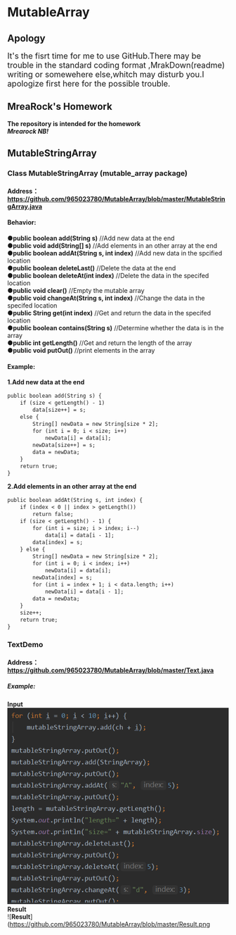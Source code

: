 # MutableArray
 ## Apology
 <font size=4> It's the fisrt time for me to use GitHub.There may be trouble in the standard coding format ,MrakDown(readme) writing or somewehere else,whitch may disturb you.I apologize first here for the possible trouble. </font>
## MreaRock's Homework
   **The repository is intended for the homework**  
  ***Mrearock NB!***  
## MutableStringArray
### Class MutableStringArray (mutable_array package)  
#### Address：https://github.com/965023780/MutableArray/blob/master/MutableStringArray.java 
#### Behavior:  
●**public boolean add(String s)**  //Add new data at the end  
●**public void add(String[] s)**  //Add elements in an other array at the end  
●**public boolean addAt(String s, int index)** //Add new data in the spcified location  
●**public boolean deleteLast()** //Delete the data at the end  
●**public boolean deleteAt(int index)**  //Delete the data in the specifed location  
●**public void clear()** //Empty the mutable array  
●**public void changeAt(String s, int index)** //Change the data in the specifed location  
●**public String get(int index)**  //Get and return the data in the specifed location  
●**public boolean contains(String s)**  //Determine whether the data is in the array  
●**public int getLength()** //Get and return the length of the array  
●**public void putOut()**  //print elements in the array  
#### Example:   
   **1.Add new data at the end**     
   
    public boolean add(String s) {
        if (size < getLength() - 1)
            data[size++] = s;
        else {
            String[] newData = new String[size * 2];
            for (int i = 0; i < size; i++)
                newData[i] = data[i];
            newData[size++] = s;
            data = newData;
        }
        return true;
    }  
    
   **2.Add elements in an other array at the end**  
  
    public boolean addAt(String s, int index) {  
        if (index < 0 || index > getLength())  
            return false;  
        if (size < getLength() - 1) {  
            for (int i = size; i > index; i--)  
                data[i] = data[i - 1];  
            data[index] = s;  
        } else {  
            String[] newData = new String[size * 2];  
            for (int i = 0; i < index; i++)  
                newData[i] = data[i];  
            newData[index] = s;  
            for (int i = index + 1; i < data.length; i++)  
                newData[i] = data[i - 1];  
            data = newData;  
        }  
        size++;  
        return true;  
    }  
###  TextDemo
#### Address：https://github.com/965023780/MutableArray/blob/master/Text.java  
##### Example:
  **Input**  
 ![**Input**](https://github.com/965023780/MutableArray/blob/master/TextInput.png)  
 **Result**  
 ![**Result**](https://github.com/965023780/MutableArray/blob/master/Result.png
